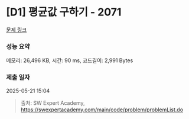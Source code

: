# [D1] 평균값 구하기 - 2071 

[문제 링크](https://swexpertacademy.com/main/code/problem/problemDetail.do?contestProbId=AV5QRnJqA5cDFAUq) 

### 성능 요약

메모리: 26,496 KB, 시간: 90 ms, 코드길이: 2,991 Bytes

### 제출 일자

2025-05-21 15:04



> 출처: SW Expert Academy, https://swexpertacademy.com/main/code/problem/problemList.do
